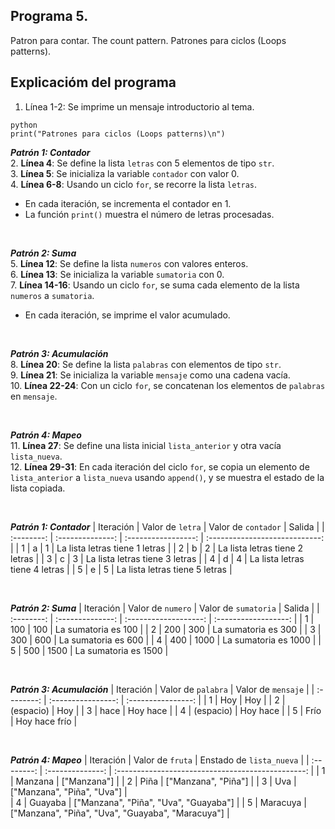 ## Programa 5.
Patron para contar. The count pattern. Patrones para ciclos (Loops patterns).

## Explicacióm del programa <br/>
1. Línea 1-2: Se imprime un mensaje introductorio al tema.
```
python
print("Patrones para ciclos (Loops patterns)\n")
```
__*Patrón 1: Contador*__ <br/>
2. __Línea 4__: Se define la lista `letras` con 5 elementos de tipo `str`. <br/>
3. __Línea 5__: Se inicializa la variable `contador` con valor 0. <br/>
4. __Línea 6-8__: Usando un ciclo `for`, se recorre la lista `letras`.
  * En cada iteración, se incrementa el contador en 1. <br/>
  * La función `print()` muestra el número de letras procesadas.

<br/>

__*Patrón 2: Suma*__ <br/>
5. __Línea 12__: Se define la lista `numeros` con valores enteros. <br/>
6. __Línea 13__: Se inicializa la variable `sumatoria` con 0. <br/>
7. __Línea 14-16__: Usando un ciclo `for`, se suma cada elemento de la lista `numeros` a `sumatoria`. 
  * En cada iteración, se imprime el valor acumulado.

<br/>

__*Patrón 3: Acumulación*__ <br/>
8. __Línea 20__: Se define la lista `palabras` con elementos de tipo `str`. <br/>
9. __Línea 21__: Se inicializa la variable `mensaje` como una cadena vacía. <br/>
10. __Línea 22-24__: Con un ciclo `for`, se concatenan los elementos de `palabras` en `mensaje`.

<br/>

__*Patrón 4: Mapeo*__ <br/>
11. __Línea 27__: Se define una lista inicial `lista_anterior` y otra vacía `lista_nueva`. <br/>
12. __Línea 29-31__: En cada iteración del ciclo `for`, se copia un elemento de `lista_anterior` a `lista_nueva` usando `append()`, y se muestra el estado de la lista copiada.

<br/>

__*Patrón 1: Contador*__
| Iteración  | Valor de `letra` | Valor de `contador` | Salida                         |
| :--------: | :--------------: | :-----------------: | :----------------------------: |
| 1          | a                | 	1                 | La lista letras tiene 1 letras |
| 2          | b                | 	2                 | La lista letras tiene 2 letras |
| 3          | c                | 	3                 | La lista letras tiene 3 letras |
| 4          | d                | 	4                 | La lista letras tiene 4 letras |
| 5          | e                | 	5                 | La lista letras tiene 5 letras |

<br/>

__*Patrón 2: Suma*__
| Iteración  | Valor de `numero` | Valor de `sumatoria` | Salida               |
| :--------: | :--------------: | :-------------------: | :------------------: |
| 1          | 100              | 100                   | La sumatoria es 100  |
| 2          | 200              | 300                   | La sumatoria es 300  |
| 3          | 300              | 600                   | La sumatoria es 600  |
| 4          | 400              | 1000                  | La sumatoria es 1000 |
| 5          | 500              | 1500                  | La sumatoria es 1500 |

<br/>

__*Patrón 3: Acumulación*__
| Iteración  | Valor de `palabra` | Valor de `mensaje` |
| :--------: | :----------------: | :----------------: |
| 1          | Hoy                | Hoy                |
| 2          | (espacio)          | Hoy                |
| 3          | hace               | Hoy hace           |
| 4          | (espacio)          | Hoy hace           |
| 5          | Frío               | Hoy hace frío      |

<br/>

__*Patrón 4: Mapeo*__
| Iteración  | Valor de `fruta` | Enstado de `lista_nueva`                          |
| :--------: | :--------------: | :-----------------------------------------------: | 
| 1          | Manzana          | ["Manzana"]                                       |
| 2          | Piña             | ["Manzana", "Piña"]                               |
| 3          | Uva              | ["Manzana", "Piña", "Uva"]                        |     
| 4          | Guayaba          | ["Manzana", "Piña", "Uva", "Guayaba"]             |
| 5          | Maracuya         | ["Manzana", "Piña", "Uva", "Guayaba", "Maracuya"] |
